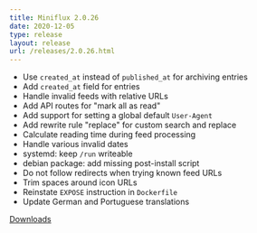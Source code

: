 ```yaml
---
title: Miniflux 2.0.26
date: 2020-12-05
type: release
layout: release
url: /releases/2.0.26.html
---
```


* Use `created_at` instead of `published_at` for archiving entries
* Add `created_at` field for entries
* Handle invalid feeds with relative URLs
* Add API routes for "mark all as read"
* Add support for setting a global default `User-Agent`
* Add rewrite rule "replace" for custom search and replace
* Calculate reading time during feed processing
* Handle various invalid dates
* systemd: keep `/run` writeable
* debian package: add missing post-install script
* Do not follow redirects when trying known feed URLs
* Trim spaces around icon URLs
* Reinstate `EXPOSE` instruction in `Dockerfile`
* Update German and Portuguese translations

[Downloads](https://github.com/miniflux/v2/releases/tag/2.0.26)
